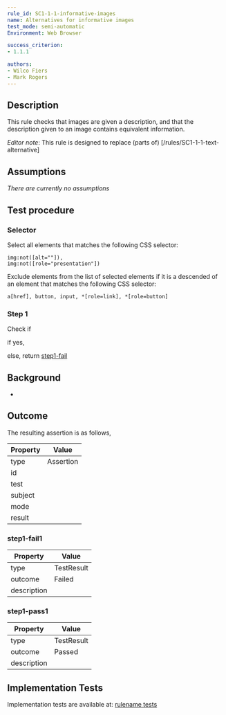 ```yaml
---
rule_id: SC1-1-1-informative-images
name: Alternatives for informative images
test_mode: semi-automatic
Environment: Web Browser

success_criterion:
- 1.1.1

authors:
- Wilco Fiers
- Mark Rogers
---
```


## Description

This rule checks that images are given a description, and that the description given to an image contains equivalent information.

*Editor note*: This rule is designed to replace (parts of) [/rules/SC1-1-1-text-alternative]

## Assumptions

*There are currently no assumptions*

## Test procedure

### Selector


Select all elements that matches the following CSS selector:

    img:not([alt=""]),
    img:not([role="presentation"])

Exclude elements from the list of selected elements if it is a descended of an element that matches the following CSS selector:

    a[href], button, input, *[role=link], *[role=button]


### Step 1

Check if

if yes,

else, return [step1-fail](#step1-fail)

## Background

-

## Outcome

The resulting assertion is as follows,

| Property | Value
|----------|----------
| type     | Assertion
| id       |
| test     |
| subject  |
| mode     |
| result   |

### step1-fail1

| Property    | Value
|-------------|----------
| type        | TestResult
| outcome     | Failed
| description |

### step1-pass1

| Property    | Value
|-------------|----------
| type        | TestResult
| outcome     | Passed
| description |

## Implementation Tests

Implementation tests are available at: [rulename tests]()
